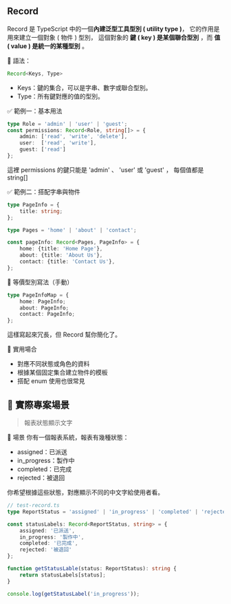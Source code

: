## Record
Record 是 TypeScript 中的一個<b>內建泛型工具型別 ( utility type )</b>，
它的作用是用來建立一個對象 ( 物件 ) 型別，
這個對象的 <b>鍵 ( key ) 是某個聯合型別</b> ，而 <b>值 ( value ) 是統一的某種型別</b> 。

📌 語法：
```ts
Record<Keys, Type>
```
* Keys：鍵的集合，可以是字串、數字或聯合型別。
* Type：所有鍵對應的值的型別。

✅ 範例一：基本用法
```ts
type Role = 'admin' | 'user' | 'guest';
const permissions: Record<Role, string[]> = {
    admin: ['read', 'write', 'delete'],
    user:  ['read', 'write'],
    guest: ['read']
};
```
這裡 permissions 的鍵只能是 'admin' 、 'user' 或 'guest' ， 每個值都是 string[]

✅ 範例二：搭配字串與物件
```ts
type PageInfo = {
    title: string;
};

type Pages = 'home' | 'about' | 'contact';

const pageInfo: Record<Pages, PageInfo> = {
    home: {title: 'Home Page'},
    about: {title: 'About Us'},
    contact: {title: 'Contact Us'},
};
```
🔁 等價型別寫法（手動）
```ts
type PageInfoMap = {
    home: PageInfo;
    about: PageInfo;
    contact: PageInfo;
};
```
這樣寫起來冗長，但 Record 幫你簡化了。

🧠 實用場合
* 對應不同狀態或角色的資料
* 根據某個固定集合建立物件的模板
* 搭配 enum 使用也很常見

## 💼 實際專案場景
> 報表狀態顯示文字

🎯 場景
你有一個報表系統，報表有幾種狀態：
* assigned：已派送
* in_progress：製作中
* completed：已完成
* rejected：被退回

你希望根據這些狀態，對應顯示不同的中文字給使用者看。
```ts
// test-record.ts
type ReportStatus = 'assigned' | 'in_progress' | 'completed' | 'rejected';

const statusLabels: Record<ReportStatus, string> = {
    assigned: '已派送',
    in_progress: '製作中',
    completed: '已完成',
    rejected: '被退回'
};

function getStatusLable(status: ReportStatus): string {
    return statusLabels[status];
}

console.log(getStatusLabel('in_progress'));
```